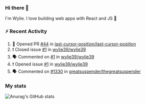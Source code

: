 ### Hi there 👋

I'm Wylie. I love building web apps with React and JS :raised_hands: 


### :zap: Recent Activity

<!--START_SECTION:activity-->
1. 💪 Opened PR [#44](https://github.com/last-cursor-position/last-cursor-position/pull/44) in [last-cursor-position/last-cursor-position](https://github.com/last-cursor-position/last-cursor-position)
2. ❗️ Closed issue [#1](https://github.com/wylie39/wylie39/issues/1) in [wylie39/wylie39](https://github.com/wylie39/wylie39)
3. 🗣 Commented on [#1](https://github.com/wylie39/wylie39/issues/1) in [wylie39/wylie39](https://github.com/wylie39/wylie39)
4. ❗️ Opened issue [#1](https://github.com/wylie39/wylie39/issues/1) in [wylie39/wylie39](https://github.com/wylie39/wylie39)
5. 🗣 Commented on [#1330](https://github.com/greatsuspender/thegreatsuspender/issues/1330) in [greatsuspender/thegreatsuspender](https://github.com/greatsuspender/thegreatsuspender)
<!--END_SECTION:activity-->

### My stats

![Anurag's GitHub stats](https://github-readme-stats.vercel.app/api?username=wylie39&count_private=true&show_icons=true&theme=vue-dark)


